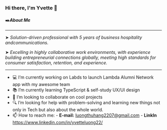 ### Hi there, I'm Yvette 👋 

#### ✒️***About Me***

--------

   ➤ *Solution-driven professional with 5 years of business hospitality andcommunications.*

   ➤ *Excelling in highly collaborative work environments, with experience building entrepreneurial connections globally, meeting high standards for consumer satisfaction, retention, and experience.*

--------
- 💻 I’m currently working on  Labds to launch Lambda Alumni Network app with my awesome team 
- 📚 I’m currently learning TypeScript & self-study UX/UI design 
- 📌 I’m looking to collaborate on cool projects 
- 🔍 I’m looking for help with problem-solving and learning new things not only in Tech but also about the whole world. 
- 📫 How to reach me: 
         -  **E-mail:** luongthuhang2207@gmail.com
         -  **LinkIn** https://www.linkedin.com/in/yvetteluong22/

